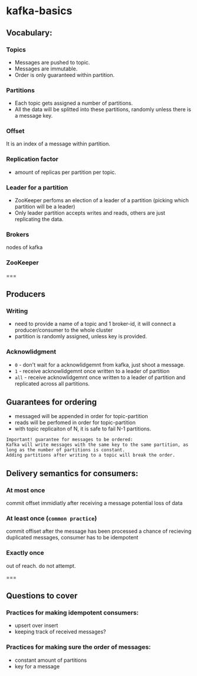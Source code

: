 # kafka-basics

## Vocabulary:

### Topics
 - Messages are pushed to topic. 
 - Messages are immutable. 
 - Order is only guaranteed within partition.
 
### Partitions
 - Each topic gets assigned a number of partitions.
 - All the data will be splitted into these partitions, randomly unless there is a message key.
 
### Offset
It is an index of a message within partition.

### Replication factor
 - amount of replicas per partition per topic.

### Leader for a partition
 - ZooKeeper perfoms an election of a leader of a partition (picking which partition will be a leader)
 - Only leader partition accepts writes and reads, others are just replicating the data.

### Brokers
nodes of kafka

### ZooKeeper

===

## Producers

### Writing
- need to provide a name of a topic and 1 broker-id, it will connect a producer/consumer to the whole cluster
- partition is randomly assigned, unless key is provided.

### Acknowlidgment
 - `0` - don't wait for a acknowlidgemnt from kafka, just shoot a message.
 - `1` - receive acknowlidgemnt once written to a leader of partition
 - `all` - receive acknowlidgemnt once written to a leader of partition and replicated across all partitions.

## Guarantees for ordering
 - messaged will be appended in order for topic-partition
 - reads will be perfomed in order for topic-partition
 - with topic replicaiton of N, it is safe to fail N-1 partitions.
 
```
Important! guarantee for messages to be ordered: 
Kafka will write messages with the same key to the same partition, as long as the number of partitions is constant. 
Adding partitions after writing to a topic will break the order.
```
 
## Delivery semantics for consumers:
### At most once
 
commit offset immidiatly after receiving a message
potential loss of data  

### At least once (`common practice`)
 
commit offiset after the message has been processed
a chance of recieving duplicated messages, consumer has to be idempotent

### Exactly once
 
out of reach. do not attempt.
 
 ===
 
## Questions to cover
 
### Practices for making idempotent consumers:
 - upsert over insert
 - keeping track of received messages?


### Practices for making sure the order of messages:
 - constant amount of partitions
 - key for a message
  
